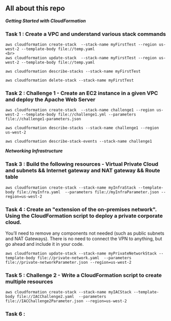 ## All about this repo
_**Getting Started with CloudFormation**_

### Task 1 : Create a VPC and understand various stack commands
  
    aws cloudformation create-stack  --stack-name myFirstTest --region us-west-2 --template-body file://temp.yaml
    <br>
    aws cloudformation update-stack  --stack-name myFirstTest --region us-west-2 --template-body file://temp.yaml

    aws cloudformation describe-stacks --stack-name myFirstTest

    aws cloudformation delete-stack --stack-name myFirstTest
  
### Task 2 : Challenge 1 - Create an EC2 instance in a given VPC and deploy the Apache Web Server

    aws cloudformation create-stack  --stack-name challenge1 --region us-west-2 --template-body file://challenge1.yml --parameters file://challenge1-parameters.json

    aws cloudformation describe-stacks --stack-name challenge1 --region us-west-2

    aws cloudformation describe-stack-events --stack-name challenge1
    
 _**Networking Infrastructure**_
  
### Task 3 : Build the following resources - Virtual Private Cloud and subnets && Internet gateway and NAT gateway && Route table

    aws cloudformation create-stack --stack-name myInfraStack --template-body file://myInfra.yaml  --parameters file://myInfraParameter.json --region=us-west-2

### Task 4 : Create an "extension of the on-premises network". Using the CloudFormation script to deploy a private corporate cloud.
You’ll need to remove any components not needed (such as public subnets and NAT Gateways). There is no need to connect the VPN to anything, but go ahead and include it in your code.

    aws cloudformation update-stack --stack-name myPrivateNetworkStack --template-body file://private-network.yaml  --parameters file://private-networkParameter.json --region=us-west-2
  
### Task 5 : Challenge 2 - Write a CloudFormation script to create multiple resources

    aws cloudformation create-stack --stack-name myIACStack --template-body file://IACChallenge2.yaml  --parameters file://IACChallenge2Parameter.json --region=us-west-2

### Task 6 :
